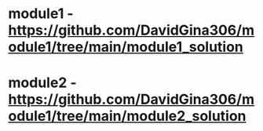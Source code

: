 # module1 - https://github.com/DavidGina306/module1/tree/main/module1_solution
# module2 - https://github.com/DavidGina306/module1/tree/main/module2_solution

